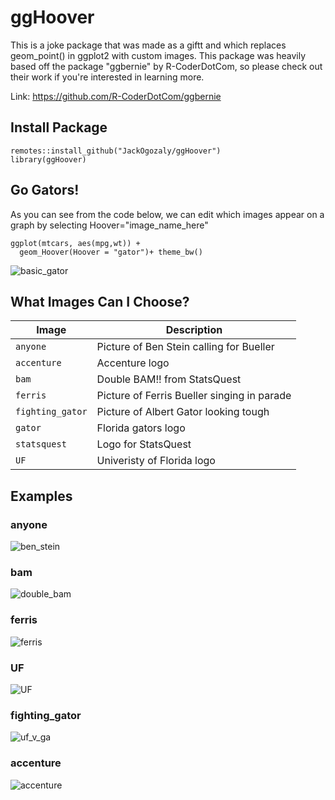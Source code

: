 # ggHoover

This is a joke package that was made as a giftt and which replaces geom_point() in ggplot2 with custom images. This package was heavily based off the package "ggbernie" by R-CoderDotCom, so please check out their work if you're interested in learning more. 

Link: https://github.com/R-CoderDotCom/ggbernie


## Install Package

```
remotes::install_github("JackOgozaly/ggHoover")
library(ggHoover)
```


## Go Gators!

As you can see from the code below, we can edit which images appear on a graph by selecting Hoover="image_name_here"

```
ggplot(mtcars, aes(mpg,wt)) +
  geom_Hoover(Hoover = "gator")+ theme_bw()
```
![basic_gator](https://user-images.githubusercontent.com/72467438/117676915-fbe33f80-b17b-11eb-8331-a65692a36f1b.png)


## What Images Can I Choose?

| Image | Description |
| --- | --- |
| `anyone` | Picture of Ben Stein calling for Bueller |
| `accenture` | Accenture logo |
| `bam` | Double BAM!! from StatsQuest |
| `ferris` | Picture of Ferris Bueller singing in parade |
| `fighting_gator` | Picture of Albert Gator looking tough |
| `gator` | Florida gators logo |
| `statsquest` | Logo for StatsQuest |
| `UF` | Univeristy of Florida logo |

## Examples

### anyone
![ben_stein](https://user-images.githubusercontent.com/72467438/117676917-fbe33f80-b17b-11eb-91f3-99937eae8d3b.png)

### bam
![double_bam](https://user-images.githubusercontent.com/72467438/117676919-fbe33f80-b17b-11eb-807b-67a2baa11d28.png)

### ferris
![ferris](https://user-images.githubusercontent.com/72467438/117676921-fbe33f80-b17b-11eb-8825-1d74cf8deeb3.png)

### UF 
![UF](https://user-images.githubusercontent.com/72467438/117676922-fc7bd600-b17b-11eb-8e1b-347e6676538b.png)

### fighting_gator
![uf_v_ga](https://user-images.githubusercontent.com/72467438/117676923-fc7bd600-b17b-11eb-9e26-7d4f777c837e.png)

### accenture
![accenture](https://user-images.githubusercontent.com/72467438/117676914-fb4aa900-b17b-11eb-954e-c9db7e8b5ed7.png)
